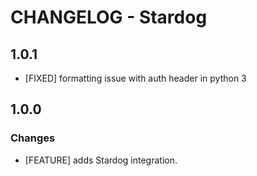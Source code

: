 # CHANGELOG - Stardog

## 1.0.1

* [FIXED] formatting issue with auth header in python 3

## 1.0.0

### Changes

* [FEATURE] adds Stardog integration.

